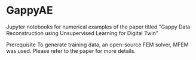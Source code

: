 # GappyAE

Jupyter notebooks for numerical examples of the paper titled "Gappy Data Reconstruction using Unsupervised Learning for Digital Twin"

Prerequisite
To generate training data, an open-source FEM solver, MFEM was used. Please refer to the paper for more details.
